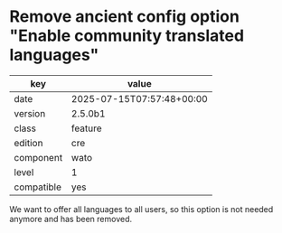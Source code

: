 [//]: # (werk v2)
# Remove ancient config option "Enable community translated languages"

key        | value
---------- | ---
date       | 2025-07-15T07:57:48+00:00
version    | 2.5.0b1
class      | feature
edition    | cre
component  | wato
level      | 1
compatible | yes

We want to offer all languages to all users, so this option is not needed
anymore and has been removed.
